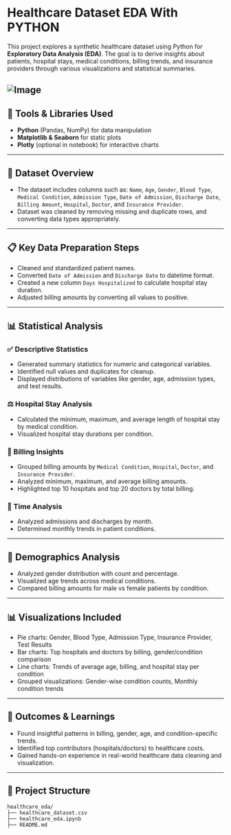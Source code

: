 # Healthcare Dataset EDA With PYTHON

This project explores a synthetic healthcare dataset using Python for **Exploratory Data Analysis (EDA)**. The goal is to derive insights about patients, hospital stays, medical conditions, billing trends, and insurance providers through various visualizations and statistical summaries.

![Image](https://github.com/user-attachments/assets/50a82da1-7427-419e-bf8e-c948cbe8b415)
---

## 🔧 Tools & Libraries Used

* **Python** (Pandas, NumPy) for data manipulation
* **Matplotlib & Seaborn** for static plots
* **Plotly** (optional in notebook) for interactive charts

---

## 📂 Dataset Overview

* The dataset includes columns such as: `Name`, `Age`, `Gender`, `Blood Type`, `Medical Condition`, `Admission Type`, `Date of Admission`, `Discharge Date`, `Billing Amount`, `Hospital`, `Doctor`, and `Insurance Provider`.
* Dataset was cleaned by removing missing and duplicate rows, and converting data types appropriately.

---

## 📋 Key Data Preparation Steps

* Cleaned and standardized patient names.
* Converted `Date of Admission` and `Discharge Date` to datetime format.
* Created a new column `Days Hospitalized` to calculate hospital stay duration.
* Adjusted billing amounts by converting all values to positive.

---

## 📊 Statistical Analysis

### ✅ Descriptive Statistics

* Generated summary statistics for numeric and categorical variables.
* Identified null values and duplicates for cleanup.
* Displayed distributions of variables like gender, age, admission types, and test results.

### ⚖️ Hospital Stay Analysis

* Calculated the minimum, maximum, and average length of hospital stay by medical condition.
* Visualized hospital stay durations per condition.

### 💸 Billing Insights

* Grouped billing amounts by `Medical Condition`, `Hospital`, `Doctor`, and `Insurance Provider`.
* Analyzed minimum, maximum, and average billing amounts.
* Highlighted top 10 hospitals and top 20 doctors by total billing.

### 📅 Time Analysis

* Analyzed admissions and discharges by month.
* Determined monthly trends in patient conditions.

---

## 👥 Demographics Analysis

* Analyzed gender distribution with count and percentage.
* Visualized age trends across medical conditions.
* Compared billing amounts for male vs female patients by condition.

---

## 📊 Visualizations Included

* Pie charts: Gender, Blood Type, Admission Type, Insurance Provider, Test Results
* Bar charts: Top hospitals and doctors by billing, gender/condition comparison
* Line charts: Trends of average age, billing, and hospital stay per condition
* Grouped visualizations: Gender-wise condition counts, Monthly condition trends

---

## 📆 Outcomes & Learnings

* Found insightful patterns in billing, gender, age, and condition-specific trends.
* Identified top contributors (hospitals/doctors) to healthcare costs.
* Gained hands-on experience in real-world healthcare data cleaning and visualization.

---

## 💾 Project Structure

```
healthcare_eda/
├── healthcare_dataset.csv
├── healthcare_eda.ipynb
├── README.md
```

